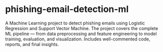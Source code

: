 # phishing-email-detection-ml
A Machine Learning project to detect phishing emails using Logistic Regression and Support Vector Machine. The project covers the complete ML pipeline — from data preprocessing and feature engineering to model training, evaluation, and visualization. Includes well-commented code, reports, and final insights. 
